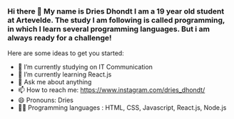### Hi there 👋 My name is Dries Dhondt I am a 19 year old student at Artevelde. The study I am following is called programming, in which I learn several programming languages. But i am always ready for a challenge! 

Here are some ideas to get you started:

- 🔭 I’m currently studying on IT Communication
- 🌱 I’m currently learning React.js
- 💬 Ask me about anything
- 📫 How to reach me: https://www.instagram.com/dries_dhondt/
- 😄 Pronouns: Dries
- :student: Programming languages : HTML, CSS, Javascript, React.js, Node.js
